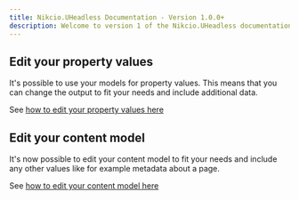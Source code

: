 ```yaml
---
title: Nikcio.UHeadless Documentation - Version 1.0.0+
description: Welcome to version 1 of the Nikcio.UHeadless documentation! This documentation aims to provide you with comprehensive resources to help you get started and make the most out of the Nikcio.UHeadless package.
---
```


## Edit your property values
It's possible to use your models for property values. This means that you can change the output to fit your needs and include additional data.

See [how to edit your property values here](../propertyvalues/editpropertyvalues)

## Edit your content model
It's now possible to edit your content model to fit your needs and include any other values like for example metadata about a page.

See [how to edit your content model here](../contentmodels/editcontentmodels)